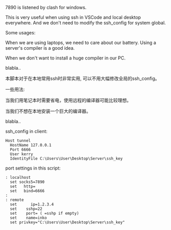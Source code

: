 7890 is listened by clash for windows.

This is very useful when using ssh in VSCode and local desktop everywhere. And we don't need to modify the ssh_config for system global.

Some usages:

  When we are using laptops, we need to care about our battery. Using a server's compiler is a good idea.
  
  When we don't want to install a huge compiler in our PC.
  
  blabla..
  
  
  
本脚本对于在本地常用ssh时非常实用, 可以不用大幅修改全局的ssh_config。

一些用法:
  
  当我们用笔记本时需要省电，使用远程的编译器可能比较理想。
  
  当我们不想在本地安装一个巨大的编译器。
  
  blabla..



ssh_config in client:
```
Host tunnel
  HostName 127.0.0.1
  Port 6666
  User kerry
  IdentityFile C:\Users\User\Desktop\Server\ssh_key
```


port settings in this script:
```
: localhost
  set socks5=7890
  set   http=
  set   bind=6666
:
: remote
  set      ip=1.2.3.4
  set    sshp=22
  set    port= ( =sshp if empty)
  set    name=inko
  set privkey="C:\Users\User\Desktop\Server\ssh_key"
```  
